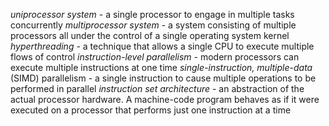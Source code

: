 _uniprocessor system_ - a single processor to engage in multiple tasks concurrently
_multiprocessor system_ - a system consisting of multiple processors all under the control of a single operating system kernel
_hyperthreading_ - a technique that allows a single CPU to execute multiple flows of control
_instruction-level parallelism_ - modern processors can execute multiple instructions at one time
_single-instruction, multiple-data_ (SIMD) parallelism - a single instruction to cause multiple operations to be performed in parallel
_instruction set architecture_ - an abstraction of the actual processor hardware. A machine-code program behaves as if it were executed on a processor that performs just one instruction at a time
